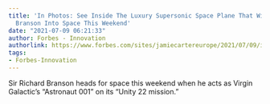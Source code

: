 ```yaml
---
title: 'In Photos: See Inside The Luxury Supersonic Space Plane That Will Take Richard
  Branson Into Space This Weekend'
date: "2021-07-09 06:21:33"
author: Forbes - Innovation
authorlink: https://www.forbes.com/sites/jamiecartereurope/2021/07/09/in-photos-see-inside-the-luxury-supersonic-space-plane-that-will-take-richard-branson-into-space-this-weekend/
tags:
- Forbes-Innovation
---
```

Sir Richard Branson heads for space this weekend when he acts as Virgin Galactic’s “Astronaut 001” on its “Unity 22 mission.”